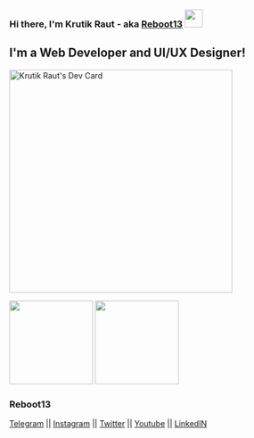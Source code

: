 ### Hi there, I'm Krutik Raut - aka [Reboot13][website] <img src="https://github.com/blackcater/blackcater/blob/main/images/Hi.gif?raw=true" height="32" />
## I'm a Web Developer and UI/UX Designer!

<a href="https://app.daily.dev/reboot13"><img src="https://api.daily.dev/devcards/02cb001e5f5d47718b858ba043faceeb.png?r=o23" width="400" alt="Krutik Raut's Dev Card"/></a>

<img height="150px" src="https://github-readme-stats.vercel.app/api?username=reboot13-git&show_icons=true&hide_title=true&count_private=true" />	<img height="150px" src="https://github-readme-stats.vercel.app/api/top-langs/?username=reboot13-git" />	
</a>

[website]:https://reboot13.hashnode.dev/
[linkedin]:https://www.linkedin.com/in/krutik-raut-042b6b1ab/
[stackoverflow]:https://stackoverflow.com/users/13613400/krutik-raut
[telegram]:https://telegram.me/reboot13
[twitter]:https://twitter.com/krutik013
[instagram]:https://instagram.com/reboot13.dev


### Reboot13

[Telegram](https://telegram.me/reboot13_dev) || [Instagram](https://instagram.com/reboot13_dev) || [Twitter](https://twitter.com/reboot13_dev) || [Youtube](https://youtube.com/krutikraut) || [LinkedIN](https://linkedin.com/in/reboot13)
